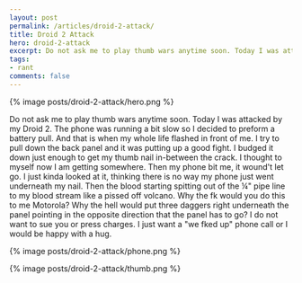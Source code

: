 ```yaml
---
layout: post
permalink: /articles/droid-2-attack/
title: Droid 2 Attack
hero: droid-2-attack
excerpt: Do not ask me to play thumb wars anytime soon. Today I was attacked by my Droid 2. The phone was running a bit slow so I decided to preform a battery pull. And that is when my whole life flashed in front of me. I try to pull down the back panel and it
tags:
- rant
comments: false
---
```


<div class="hero">{% image posts/droid-2-attack/hero.png %}</div>

<p>Do not ask me to play thumb wars anytime soon. Today I was attacked by my Droid 2. The phone was running a bit slow so I decided to preform a battery pull. And that is when my whole life flashed in front of me. I try to pull down the back panel and it was putting up a good fight. I budged it down just enough to get my thumb nail in-between the crack. I thought to myself now I am getting somewhere. Then my phone bit me, it wound't let go. I just kinda looked at it, thinking there is no way my phone just went underneath my nail. Then the blood starting spitting out of the &frac14;" pipe line to my blood stream like a pissed off volcano. Why the fk would you do this to me Motorola? Why the hell would put three daggers right underneath the panel pointing in the opposite direction that the panel has to go? I do not want to sue you or press charges. I just want a "we fked up" phone call or I would be happy with a hug.</p>
<p>{% image posts/droid-2-attack/phone.png %}</p>
<p>{% image posts/droid-2-attack/thumb.png %}</p>
